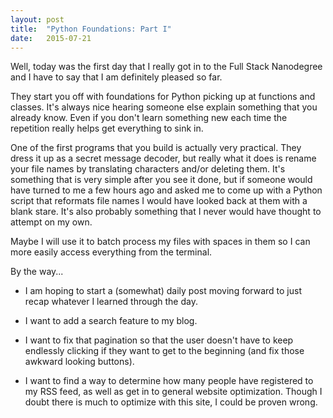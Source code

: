 ```yaml
---
layout: post
title:  "Python Foundations: Part I"
date:   2015-07-21
---
```


Well, today was the first day that I really got in to the Full Stack Nanodegree and I have to say that I am definitely pleased so far.

They start you off with foundations for Python picking up at functions and classes. It's always nice hearing someone else explain something that you already know. Even if you don't learn something new each time the repetition really helps get everything to sink in.

One of the first programs that you build is actually very practical. They dress it up as a secret message decoder, but really what it does is rename your file names by translating characters and/or deleting them. It's something that is very simple after you see it done, but if someone would have turned to me a few hours ago and asked me to come up with a Python script that reformats file names I would have looked back at them with a blank stare. It's also probably something that I never would have thought to attempt on my own.

Maybe I will use it to batch process my files with spaces in them so I can more easily access everything from the terminal.

By the way...

* I am hoping to start a (somewhat) daily post moving forward to just recap whatever I learned through the day.

* I want to add a search feature to my blog.

* I want to fix that pagination so that the user doesn't have to keep endlessly clicking if they want to get to the beginning (and fix those awkward looking buttons).

* I want to find a way to determine how many people have registered to my RSS feed, as well as get in to general website optimization. Though I doubt there is much to optimize with this site, I could be proven wrong.
